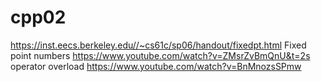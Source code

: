 # cpp02
https://inst.eecs.berkeley.edu//~cs61c/sp06/handout/fixedpt.html
Fixed point numbers
https://www.youtube.com/watch?v=ZMsrZvBmQnU&t=2s
operator overload
https://www.youtube.com/watch?v=BnMnozsSPmw
